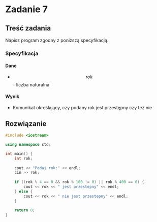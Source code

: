 # Zadanie 7

## Treść zadania

Napisz program zgodny z poniższą specyfikacją.

### Specyfikacja

#### Dane

* $$rok$$ - liczba naturalna

#### Wynik

* Komunikat określający, czy podany rok jest przestępny czy też nie

## Rozwiązanie

```cpp
#include <iostream>

using namespace std;

int main() {
    int rok;
    
    cout << "Podaj rok:" << endl;
    cin >> rok;
    
    if ((rok % 4 == 0 && rok % 100 != 0) || rok % 400 == 0) {
        cout << rok << " jest przestepny" << endl;
    } else {
        cout << rok << " nie jest przestepny" << endl;
    }
    
    return 0;
}
```

